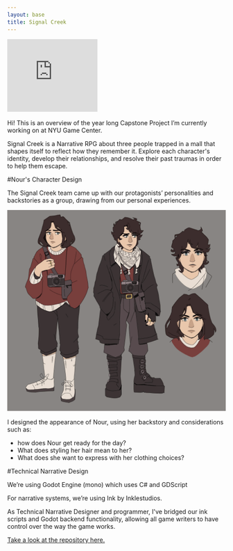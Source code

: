 ```yaml
---
layout: base
title: Signal Creek
---
```


<iframe frameborder="0" src="https://itch.io/embed/1835348?bg_color=13141f&amp;fg_color=ffffff&amp;link_color=c8b8cd&amp;border_color=41424d" width="208" height="167"><a href="https://crowswalk.itch.io/signal-creek">Signal Creek by crowswalk, adomaniia, Esra Slovak, ernabalayan, frogf, aw225</a></iframe>

Hi! This is an overview of the year long Capstone Project Iʼm currently working on at NYU Game Center. 

Signal Creek is a Narrative RPG about three people trapped in a mall that shapes itself to reflect how they remember it. Explore each character's identity, develop their relationships, and resolve their past traumas in order to help them escape.


#Nour's Character Design

The Signal Creek team came up with our protagonistsʼ personalities and backstories as a group, drawing from our personal experiences. 

![Nour Character Design](images/art/characters_nourdesign.png)

I designed the appearance of Nour, using her backstory and considerations such as:
- how does Nour get ready for the day? 
- What does styling her hair mean to her? 
- What does she want to express with her clothing choices?

#Technical Narrative Design

Weʼre using Godot Engine (mono) which uses C# and GDScript 

For narrative systems, weʼre using Ink by Inklestudios. 

As Technical Narrative Designer and programmer, I've bridged our ink scripts and Godot backend functionality, allowing all game writers to have control over the way the game works.

[Take a look at the repository here.](https://github.com/crowswalk/signal_creek)